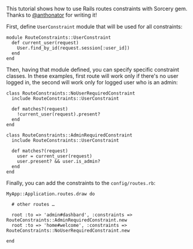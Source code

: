 This tutorial shows how to use Rails routes constraints with Sorcery gem. Thanks to [@anthonator](https://github.com/anthonator) for writing it!


First, define `UserConstraint` module that will be used for all constraints:

```
module RouteConstraints::UserConstraint
  def current_user(request)
    User.find_by_id(request.session[:user_id])
  end
end
```

Then, having that module defined, you can specify specific constraint classes. In these examples, first route will work only if there's no user logged in, the second will work only for logged user who is an admin:

```
class RouteConstraints::NoUserRequiredConstraint
  include RouteConstraints::UserConstraint

  def matches?(request)
    !current_user(request).present?
  end
end
```

```
class RouteConstraints::AdminRequiredConstraint
  include RouteConstraints::UserConstraint

  def matches?(request)
    user = current_user(request)
    user.present? && user.is_admin?
  end
end
```

Finally, you can add the constraints to the `config/routes.rb`:

```
MyApp::Application.routes.draw do

  # other routes …

  root :to => 'admin#dashbard', :constraints => RouteConstraints::AdminRequiredConstraint.new
  root :to => 'home#welcome', :constraints => RouteConstraints::NoUserRequiredConstraint.new

end
```